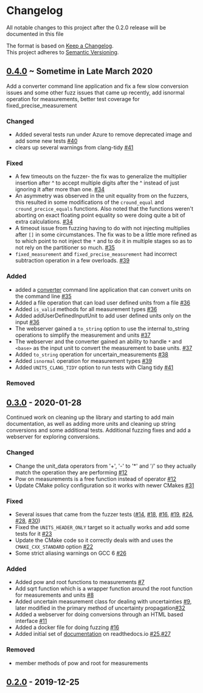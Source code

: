 # Changelog

All notable changes to this project after the 0.2.0 release will be documented in this file

The format is based on [Keep a Changelog](http://keepachangelog.com/en/1.0.0/).  
This project adheres to [Semantic Versioning](https://semver.org/spec/v2.0.0.html).

## [0.4.0][] ~ Sometime in Late March 2020

Add a converter command line application and fix a few slow conversion issues and some other fuzz issues that came up recently, add isnormal operation for measurements, better test coverage for fixed_precise_measurement

### Changed
-   Added several tests run under Azure to remove deprecated image and add some new tests [#40][]
-   clears up several warnings from clang-tidy [#41][]

### Fixed
-   A few timeouts on the fuzzer- the fix was to generalize the multiplier insertion after ^ to accept multiple digits after the ^ instead of just ignoring it after more than one. [#34][]  
-   An asymmetry was observed in the unit equality from on the fuzzers, this resulted in some modifications of the `cround_equal` and `cround_precice_equals` functions.  Also noted that the functions weren't aborting on exact floating point equality so were doing quite a bit of extra calculations. [#34][]
-   A timeout issue from fuzzing having to do with not injecting multiplies after `[]` in some circumstances.  The fix was to be a little more refined as to which point to not inject the `*` and to do it in multiple stages so as to not rely on the partitioner so much.  [#35][]
-   `fixed_measurement` and `fixed_precise_measurement` had incorrect subtraction operation in a few overloads.  [#39][]

### Added
-   added a [converter](https://units.readthedocs.io/en/latest/introduction/converter.html) command line application that can convert units on the command line [#35][]
-   Added a file operation that can load user defined units from a file  [#36][]
-   Added `is_valid` methods for all measurement types  [#36][]
-   Added addUserDefinedInputUnit to add user defined units only on the input  [#36][]
-   The webserver gained a `to_string` option to use the internal to_string operations to simplify the measurement and units [#37][]
-   The webserver and the converter gained an ability to handle `*` and `<base>` as the input unit to convert the measurement to base units.  [#37][]
-   Added `to_string` operation for uncertain_measurements [#38][]
-   Added `isnormal` operation for measurement types [#39][]
-   Added `UNITS_CLANG_TIDY` option to run tests with Clang tidy [#41][]

### Removed

## [0.3.0][] - 2020-01-28

Continued work on cleaning up the library and starting to add main documentation, as well as adding more units and cleaning up string conversions and some additional tests.  Additional fuzzing fixes and add a webserver for exploring conversions.  
### Changed
-   Change the unit_data operators from '+', '-' to '*' and '/' so they actually match the operation they are performing [#12][]
-   Pow on measurements is a free function instead of operator [#12][]
-   Update CMake policy configuration so it works with newer CMakes [#31][]

### Fixed
-   Several issues that came from the fuzzer tests ([#14][], [#18][], [#16][], [#19][], [#24][], [#28][], [#30][])
-   Fixed the `UNITS_HEADER_ONLY` target so it actually works and add some tests for it [#23][]
-   Update the CMake code so it correctly deals with and uses the `CMAKE_CXX_STANDARD` option [#22][]
-   Some strict aliasing warnings on GCC 6 [#26][]

### Added
-   Added pow and root functions to measurements [#7][]
-   Add sqrt function which is a wrapper function around the root function for measurements and units [#8][]
-   Added uncertain measurement class for dealing with uncertainties [#9][], later modified in the primary method of uncertainty propagation[#32][]  
-   Added a webserver for doing conversions through an HTML based interface [#11][]
-   Added a docker file for doing fuzzing [#16][]
-   Added initial set of [documentation](https://units.readthedocs.io/en/latest/) on readthedocs.io [#25][],[#27][]

### Removed
-   member methods of pow and root for measurements

## [0.2.0][] - 2019-12-25

[#7]: https://github.com/LLNL/units/pull/7
[#8]: https://github.com/LLNL/units/pull/8
[#9]: https://github.com/LLNL/units/pull/9
[#11]: https://github.com/LLNL/units/pull/11
[#12]: https://github.com/LLNL/units/pull/12
[#14]: https://github.com/LLNL/units/pull/14
[#16]: https://github.com/LLNL/units/pull/16
[#18]: https://github.com/LLNL/units/pull/18
[#19]: https://github.com/LLNL/units/pull/19
[#22]: https://github.com/LLNL/units/pull/22
[#23]: https://github.com/LLNL/units/pull/23
[#24]: https://github.com/LLNL/units/pull/24
[#25]: https://github.com/LLNL/units/pull/25
[#26]: https://github.com/LLNL/units/pull/26
[#27]: https://github.com/LLNL/units/pull/27
[#28]: https://github.com/LLNL/units/pull/28
[#30]: https://github.com/LLNL/units/pull/30
[#31]: https://github.com/LLNL/units/pull/31
[#32]: https://github.com/LLNL/units/pull/32
[#34]: https://github.com/LLNL/units/pull/34
[#35]: https://github.com/LLNL/units/pull/35
[#36]: https://github.com/LLNL/units/pull/36
[#37]: https://github.com/LLNL/units/pull/37
[#38]: https://github.com/LLNL/units/pull/38
[#39]: https://github.com/LLNL/units/pull/39
[#40]: https://github.com/LLNL/units/pull/40
[#41]: https://github.com/LLNL/units/pull/41

[0.4.0]: https://github.com/LLNL/units/releases/tag/v0.4.0
[0.3.0]: https://github.com/LLNL/units/releases/tag/v0.3.0
[0.2.0]: https://github.com/LLNL/units/releases/tag/v0.2.0
